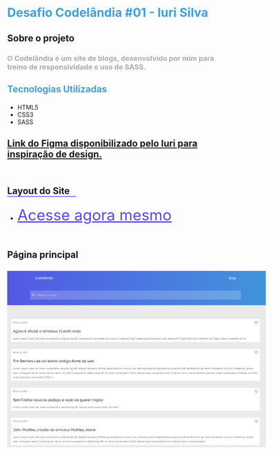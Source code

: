 # <p style="color: #3EA1DB">Desafio Codelândia #01 - Iuri Silva</p>


## <p style="border-bottom: 1px solid #EAEAEA; width: 160px;">Sobre o projeto</p>
### <p style="color: #ababab; font-weight: bold;">O Codelândia é um site de blogs, desenvolvido por mim para treino de responsividade e uso de SASS.</p>

## <p style="color: #3EA1DB; font-weight: bold;">Tecnologias Utilizadas</p>
- HTML5
- CSS3
- SASS

## <a href="https://www.figma.com/file/Yb9IBH56g7T1hdIyZ3BMNO/Desafios---Codel%C3%A2ndia?node-id=1148%3A2" target="_blank" style="text-decoration: underline; margin-top: 20px;">Link do Figma disponibilizado pelo Iuri para inspiração de design.</a>


## <p style="padding-top: 30px; border-bottom: 1px solid #EAEAEA; border-color: #00F; width: 160px">Layout do Site</p>

- <a href="https://desafio-codelandia-01-gabriel.netlify.app/" target="_blank" style="font-size: 35px; text-decoration: underline; color: #574AE8;">Acesse agora mesmo</a>

## <p style="width: 600px; height: 1200px; padding-top: 30px;">Página principal<br><br> ![Layout Site](./img/layout-site.png)</p>